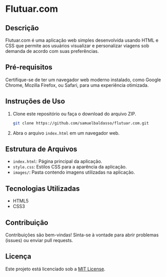 ﻿# Flutuar.com

## Descrição

Flutuar.com é uma aplicação web simples desenvolvida usando HTML e CSS que permite aos usuários visualizar e personalizar viagens sob demanda de acordo com suas preferências. 

## Pré-requisitos

Certifique-se de ter um navegador web moderno instalado, como Google Chrome, Mozilla Firefox, ou Safari, para uma experiência otimizada.

## Instruções de Uso

1. Clone este repositório ou faça o download do arquivo ZIP.

    ```bash
    git clone https://github.com/samuelbaldasso/flutuar.com.git
    ```

2. Abra o arquivo `index.html` em um navegador web.

## Estrutura de Arquivos

- `index.html`: Página principal da aplicação.
- `style.css`: Estilos CSS para a aparência da aplicação.
- `images/`: Pasta contendo imagens utilizadas na aplicação.

## Tecnologias Utilizadas

- HTML5
- CSS3

## Contribuição

Contribuições são bem-vindas! Sinta-se à vontade para abrir problemas (issues) ou enviar pull requests.

## Licença

Este projeto está licenciado sob a [MIT License](LICENSE).
